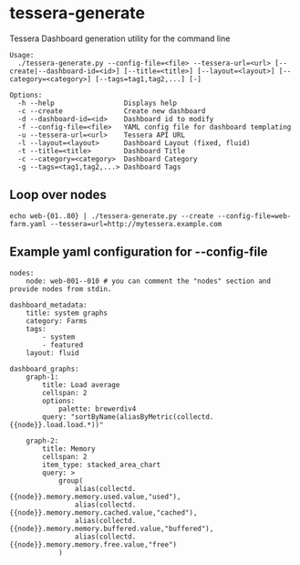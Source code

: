 tessera-generate
================

Tessera Dashboard generation utility for the command line


	Usage:
	  ./tessera-generate.py --config-file=<file> --tessera-url=<url> [--create|--dashboard-id=<id>] [--title=<title>] [--layout=<layout>] [--category=<category>] [--tags=tag1,tag2,...] [-]

	Options:
	  -h --help                 Displays help
	  -c --create               Create new dashboard
	  -d --dashboard-id=<id>    Dashboard id to modify
	  -f --config-file=<file>   YAML config file for dashboard templating
	  -u --tessera-url=<url>    Tessera API URL
	  -l --layout=<layout>      Dashboard Layout (fixed, fluid)
	  -t --title=<title>        Dashboard Title
	  -c --category=<category>  Dashboard Category
	  -g --tags=<tag1,tag2,...> Dashboard Tags


Loop over nodes
----------------------------
    echo web-{01..80} | ./tessera-generate.py --create --config-file=web-farm.yaml --tessera=url=http://mytessera.example.com


Example yaml configuration for --config-file
-----

	nodes:
	    node: web-001--010 # you can comment the "nodes" section and provide nodes from stdin.

	dashboard_metadata:
	    title: system graphs
	    category: Farms
	    tags:
	        - system
	        - featured
	    layout: fluid

	dashboard_graphs:
	    graph-1:
	        title: Load average
	        cellspan: 2
	        options:
	            palette: brewerdiv4
	        query: "sortByName(aliasByMetric(collectd.{{node}}.load.load.*))"

	    graph-2:
	        title: Memory
	        cellspan: 2
	        item_type: stacked_area_chart
	        query: >
	            group(
	                alias(collectd.{{node}}.memory.memory.used.value,"used"),
	                alias(collectd.{{node}}.memory.memory.cached.value,"cached"),
	                alias(collectd.{{node}}.memory.memory.buffered.value,"buffered"),
	                alias(collectd.{{node}}.memory.memory.free.value,"free")
	            )